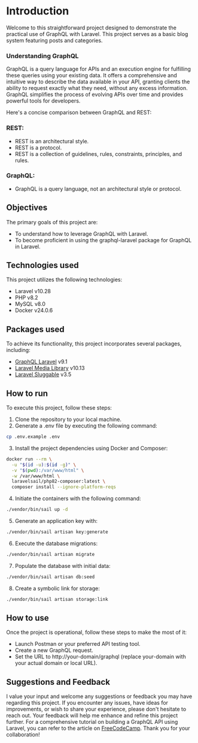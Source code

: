 # Introduction
Welcome to this straightforward project designed to demonstrate the practical use of GraphQL with Laravel. This project serves as a basic blog system featuring posts and categories.
### Understanding GraphQL
GraphQL is a query language for APIs and an execution engine for fulfilling these queries using your existing data. It offers a comprehensive and intuitive way to describe the data available in your API, granting clients the ability to request exactly what they need, without any excess information. GraphQL simplifies the process of evolving APIs over time and provides powerful tools for developers.

Here's a concise comparison between GraphQL and REST:
### REST:
- REST is an architectural style.
- REST is a protocol.
- REST is a collection of guidelines, rules, constraints, principles, and rules.

### GraphQL:
- GraphQL is a query language, not an architectural style or protocol.

## Objectives
The primary goals of this project are:
- To understand how to leverage GraphQL with Laravel.
-  To become proficient in using the graphql-laravel package for GraphQL in Laravel.
## Technologies used
This project utilizes the following technologies:
- Laravel v10.28
- PHP v8.2
- MySQL v8.0
- Docker v24.0.6
## Packages used
To achieve its functionality, this project incorporates several packages, including:
- [GraphQL Laravel](https://github.com/rebing/graphql-laravel) v9.1
- [Laravel Media Library](https://spatie.be/docs/laravel-medialibrary/v9/introduction) v10.13
- [Laravel Sluggable](https://github.com/spatie/laravel-sluggable) v3.5
## How to run
To execute this project, follow these steps:
1. Clone the repository to your local machine.
2. Generate a .env file by executing the following command:
```bash
cp .env.example .env
```
3. Install the project dependencies using Docker and Composer:
```bash
docker run --rm \
  -u "$(id -u):$(id -g)" \
  -v "$(pwd):/var/www/html" \
  -w /var/www/html \
  laravelsail/php82-composer:latest \
  composer install --ignore-platform-reqs
```
4. Initiate the containers with the following command:
```bash
./vendor/bin/sail up -d
```
5. Generate an application key with:
```bash
./vendor/bin/sail artisan key:generate
```
6. Execute the database migrations:
```bash
./vendor/bin/sail artisan migrate
```
7. Populate the database with initial data:
```bash
./vendor/bin/sail artisan db:seed
```
8. Create a symbolic link for storage:
```bash
./vendor/bin/sail artisan storage:link
```
## How to use
Once the project is operational, follow these steps to make the most of it:

- Launch Postman or your preferred API testing tool.
- Create a new GraphQL request.
- Set the URL to http://your-domain/graphql (replace your-domain with your actual domain or local URL).

## Suggestions and Feedback
I value your input and welcome any suggestions or feedback you may have regarding this project.
If you encounter any issues, have ideas for improvements,
or wish to share your experience, please don't hesitate to reach out.
Your feedback will help me enhance and refine this project further.
For a comprehensive tutorial on building a GraphQL API using Laravel,
you can refer to the article on [FreeCodeCamp](https://www.freecodecamp.org/news/build-a-graphql-api-using-laravel/).
Thank you for your collaboration!
